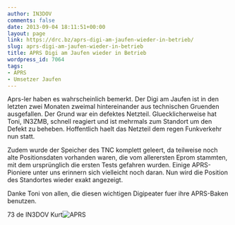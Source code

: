 ```yaml
---
author: IN3DOV
comments: false
date: 2013-09-04 18:11:51+00:00
layout: page
link: https://drc.bz/aprs-digi-am-jaufen-wieder-in-betrieb/
slug: aprs-digi-am-jaufen-wieder-in-betrieb
title: APRS Digi am Jaufen wieder in Betrieb
wordpress_id: 7064
tags:
- APRS
- Umsetzer Jaufen
---
```


Aprs-ler haben es wahrscheinlich bemerkt. Der Digi am Jaufen ist in den letzten zwei Monaten zweimal hintereinander aus technischen Gruenden ausgefallen. Der Grund war ein defektes Netzteil. Gluecklicherweise hat Toni, IN3ZMB, schnell reagiert und ist mehrmals zum Standort um den Defekt zu beheben. Hoffentlich haelt das Netzteil dem regen Funkverkehr nun statt.

Zudem wurde der Speicher des TNC komplett geleert, da teilweise noch alte Positionsdaten vorhanden waren, die vom allerersten Eprom stammten, mit dem ursprünglich die ersten Tests gefahren wurden. Einige APRS-Pioniere unter uns erinnern sich vielleicht noch daran. Nun wird die Position des Standortes wieder exakt angezeigt.

Danke Toni von allen, die diesen wichtigen Digipeater fuer ihre APRS-Baken benutzen.

73 de IN3DOV Kurt![APRS](https://drc.bz/wp-content/uploads/2013/09/APRS.jpg)
